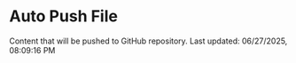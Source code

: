 # Auto Push File

Content that will be pushed to GitHub repository.
Last updated: 06/27/2025, 08:09:16 PM
